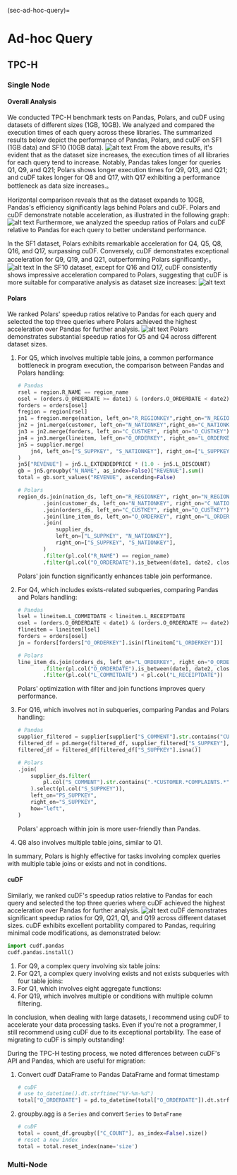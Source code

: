 (sec-ad-hoc-query)=
# Ad-hoc Query

## TPC-H
### Single Node

#### Overall Analysis

We conducted TPC-H benchmark tests on Pandas, Polars, and cuDF using datasets of different sizes (1GB, 10GB). We analyzed and compared the execution times of each query across these libraries. The summarized results below depict the performance of Pandas, Polars, and cuDF on SF1 (1GB data) and SF10 (10GB data).
![alt text](each_tpch_performance.png)
From the above results, it's evident that as the dataset size increases, the execution times of all libraries for each query tend to increase. Notably, Pandas takes longer for queries Q1, Q9, and Q21; Polars shows longer execution times for Q9, Q13, and Q21; and cuDF takes longer for Q8 and Q17, with Q17 exhibiting a performance bottleneck as data size increases.。

Horizontal comparison reveals that as the dataset expands to 10GB, Pandas's efficiency significantly lags behind Polars and cuDF. Polars and cuDF demonstrate notable acceleration, as illustrated in the following graph:
![alt text](performance_comparison.png)
Furthermore, we analyzed the speedup ratios of Polars and cuDF relative to Pandas for each query to better understand performance.

In the SF1 dataset, Polars exhibits remarkable acceleration for Q4, Q5, Q8, Q16, and Q17, surpassing cuDF. Conversely, cuDF demonstrates exceptional acceleration for Q9, Q19, and Q21, outperforming Polars significantly:。
![alt text](speedup_ratio_comparison_SF1.png)
In the SF10 dataset, except for Q16 and Q17, cuDF consistently shows impressive acceleration compared to Polars, suggesting that cuDF is more suitable for comparative analysis as dataset size increases:
![alt text](speedup_ratio_comparison_SF10.png)

#### Polars
We ranked Polars' speedup ratios relative to Pandas for each query and selected the top three queries where Polars achieved the highest acceleration over Pandas for further analysis.
![alt text](Polars-first3.png)
Polars demonstrates substantial speedup ratios for Q5 and Q4 across different dataset sizes.

1. For Q5, which involves multiple table joins, a common performance bottleneck in program execution, the comparison between Pandas and Polars handling:

    ```python
    # Pandas
    rsel = region.R_NAME == region_name
    osel = (orders.O_ORDERDATE >= date1) & (orders.O_ORDERDATE < date2)
    forders = orders[osel]
    fregion = region[rsel]
    jn1 = fregion.merge(nation, left_on="R_REGIONKEY",right_on="N_REGIONKEY")
    jn2 = jn1.merge(customer, left_on="N_NATIONKEY",right_on="C_NATIONKEY")
    jn3 = jn2.merge(forders, left_on="C_CUSTKEY", right_on="O_CUSTKEY")
    jn4 = jn3.merge(lineitem, left_on="O_ORDERKEY", right_on="L_ORDERKEY")
    jn5 = supplier.merge(
        jn4, left_on=["S_SUPPKEY", "S_NATIONKEY"], right_on=["L_SUPPKEY","N_NATIONKEY"]
    )
    jn5["REVENUE"] = jn5.L_EXTENDEDPRICE * (1.0 - jn5.L_DISCOUNT)
    gb = jn5.groupby("N_NAME", as_index=False)["REVENUE"].sum()
    total = gb.sort_values("REVENUE", ascending=False)

    # Polars
    region_ds.join(nation_ds, left_on="R_REGIONKEY", right_on="N_REGIONKEY")
            .join(customer_ds, left_on="N_NATIONKEY", right_on="C_NATIONKEY")
            .join(orders_ds, left_on="C_CUSTKEY", right_on="O_CUSTKEY")
            .join(line_item_ds, left_on="O_ORDERKEY", right_on="L_ORDERKEY")
            .join(
                supplier_ds,
                left_on=["L_SUPPKEY", "N_NATIONKEY"],
                right_on=["S_SUPPKEY", "S_NATIONKEY"],
            )
            .filter(pl.col("R_NAME") == region_name)
            .filter(pl.col("O_ORDERDATE").is_between(date1, date2, closed="left"))
    ```
    Polars' join function significantly enhances table join performance.

2. For Q4, which includes exists-related subqueries, comparing Pandas and Polars handling:

    ```python
    # Pandas
    lsel = lineitem.L_COMMITDATE < lineitem.L_RECEIPTDATE
    osel = (orders.O_ORDERDATE < date1) & (orders.O_ORDERDATE >= date2)
    flineitem = lineitem[lsel]
    forders = orders[osel]
    jn = forders[forders["O_ORDERKEY"].isin(flineitem["L_ORDERKEY"])]

    # Polars
    line_item_ds.join(orders_ds, left_on="L_ORDERKEY", right_on="O_ORDERKEY")
            .filter(pl.col("O_ORDERDATE").is_between(date1, date2, closed="left"))
            .filter(pl.col("L_COMMITDATE") < pl.col("L_RECEIPTDATE"))
    ```
    Polars' optimization with filter and join functions improves query performance.

3. For Q16, which involves not in subqueries, comparing Pandas and Polars handling:
    ```python
    # Pandas
    supplier_filtered = supplier[supplier["S_COMMENT"].str.contains("CUSTOMER.*COMPLAINTS")]
    filtered_df = pd.merge(filtered_df, supplier_filtered["S_SUPPKEY"], left_on="PS_SUPPKEY", right_on="S_SUPPKEY", how="left")
    filtered_df = filtered_df[filtered_df["S_SUPPKEY"].isna()]

    # Polars
    .join(
        supplier_ds.filter(
            pl.col("S_COMMENT").str.contains(".*CUSTOMER.*COMPLAINTS.*")
        ).select(pl.col("S_SUPPKEY")),
        left_on="PS_SUPPKEY",
        right_on="S_SUPPKEY",
        how="left",
    )
    ```
    Polars' approach within join is more user-friendly than Pandas.

4. Q8 also involves multiple table joins, similar to Q1.

In summary, Polars is highly effective for tasks involving complex queries with multiple table joins or exists and not in conditions.

#### cuDF
Similarly, we ranked cuDF's speedup ratios relative to Pandas for each query and selected the top three queries where cuDF achieved the highest acceleration over Pandas for further analysis.
![alt text](cuDF-first3.png)
cuDF demonstrates significant speedup ratios for Q9, Q21, Q1, and Q19 across different dataset sizes. cuDF exhibits excellent portability compared to Pandas, requiring minimal code modifications, as demonstrated below:
```python
import cudf.pandas
cudf.pandas.install()
```

1. For Q9, a complex query involving six table joins:
2. For Q21, a complex query involving exists and not exists subqueries with four table joins:
3. For Q1, which involves eight aggregate functions:
4. For Q19, which involves multiple or conditions with multiple column filtering.

In conclusion, when dealing with large datasets, I recommend using cuDF to accelerate your data processing tasks. Even if you're not a programmer, I still recommend using cuDF due to its exceptional portability. The ease of migrating to cuDF is simply outstanding!

During the TPC-H testing process, we noted differences between cuDF's API and Pandas, which are useful for migration:

1. Convert cudf DataFrame to Pandas DataFrame and format timestamp
    ```python
    # cuDF
    # use to_datetime().dt.strftime("%Y-%m-%d")
    total["O_ORDERDATE"] = pd.to_datetime(total["O_ORDERDATE"]).dt.strftime("%Y-%m-%d")
    ```
2. groupby.agg is a `Series` and convert `Series` to `DataFrame`
    ```python
    # cuDF 
    total = count_df.groupby(["C_COUNT"], as_index=False).size()
    # reset a new index
    total = total.reset_index(name='size')
    ```


### Multi-Node

